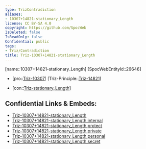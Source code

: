```yaml
---
type: TrizContradiction
aliases:
- 10307+14821-stationary_Length
license: CC BY-SA 4.0
copyright: https://github.com/SpocWeb
IsDeleted: false
IsReadOnly: false
Confidential: public
tags: 
- Triz/Contradiction
title: Triz-10307+14821-stationary_Length
---
```

[name::10307+14821-stationary_Length]
[SpocWebEntityId::26646]
+ [pro::[Triz-10307](Triz-10307)]
[Triz-Principle::[Triz-14821](Triz-14821)]
- [con::[Triz-stationary_Length](tech/Triz/Parameter/Triz-stationary_Length.md)]



## Confidential Links & Embeds: 
- [Triz-10307+14821-stationary_Length](../../../../_public/tech/Triz/Contradict/Triz-10307+14821-stationary_Length.md) 
- [Triz-10307+14821-stationary_Length.internal](../../../../_internal/tech/Triz/Contradict/Triz-10307+14821-stationary_Length.internal.md) 
- [Triz-10307+14821-stationary_Length.protect](../../../../_protect/tech/Triz/Contradict/Triz-10307+14821-stationary_Length.protect.md) 
- [Triz-10307+14821-stationary_Length.private](../../../../_private/tech/Triz/Contradict/Triz-10307+14821-stationary_Length.private.md) 
- [Triz-10307+14821-stationary_Length.personal](../../../../_personal/tech/Triz/Contradict/Triz-10307+14821-stationary_Length.personal.md) 
- [Triz-10307+14821-stationary_Length.secret](../../../../_secret/tech/Triz/Contradict/Triz-10307+14821-stationary_Length.secret.md) 
